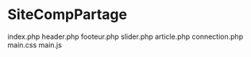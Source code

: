 # SiteCompPartage

index.php
header.php
footeur.php
slider.php
article.php
connection.php
main.css
main.js
